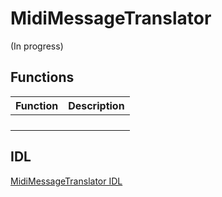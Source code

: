# MidiMessageTranslator

(In progress)

## Functions

| Function | Description |
| --------------- | ----------- |
| | |
| | |
| | |
| | |

## IDL

[MidiMessageTranslator IDL](https://github.com/microsoft/MIDI/blob/main/src/api/Client/Midi2Client/MidiMessageTranslator.idl)

